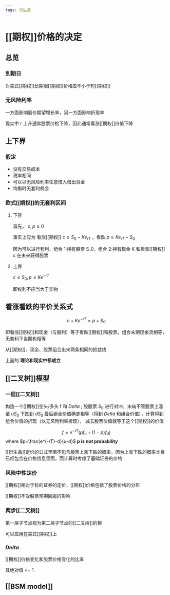 ```yaml
---
tags: 衍生品
---
```

# [[期权]]价格的决定

## 总览

### 到期日

对美式[[期权]]长期限[[期权]]价格应不小于短[[期权]]

### 无风险利率

一方面影响股价期望增长率，另一方面影响折现率

现实中 r 上升通常股票价格下降，因此通常看涨[[期权]]价值下降

## 上下界

### 假定

- 没有交易成本
- 税率相同
- 可以以无风险利率任意借入借出资金
- 均衡时无套利机会

### 欧式[[期权]]的无套利区间

1. 下界

    首先， $c,p\ge0$

    事实上应为 看涨[[期权]] $c\ge S_0-Ke_{rT}$ ，看跌 $p\ge Ke_{rT}-S_0$

    因为可以进行套利，组合 1:持有股票 S_0，组合 2:持有现金 K 和看涨[[期权]] c 在未来获得股票

2. 上界

    $c \le S_0, p\le Ke^{-rT}$

    即权利不应当大于实物

## 看涨看跌的平价关系式

$$c+Ke^{-rT}=p+S_0$$

即看涨[[期权]]和现金（与股利）等于看跌[[期权]]和股票，组合末期现金流相等，无套利下当期也相等

从[[期权]]、现金、股票组合出来两条相同的损益线

上面的 **理论和现实中都成立**

## [[二叉树]]模型

### 一层[[二叉树]]

构造一个[[期权]]空头/多头 f 和 $Delta$  ; 股股票 $S_0$ 进行对冲，末端不管股票上涨至 $uS_0$
下跌到 $dS_0$ 最后组合价值确定相等（得到 $Delta$ 和组合价值），计算得到组合价值的折现（以无风险利率折现），
减去股票价值就等于这个[[期权]]的价值

$$f=e^{-rT}(pf_u+(1-p)f_d)$$
where $p=\frac{e^{-rT}-d}{u-d}$
**p is *not* probability**

[[衍生品]]定价的公式里面不包含股票上涨下跌的概率，因为上涨下跌的概率本身已经包含在价格信息里面，而计算时考虑了基础证券的价格

### 风险中性定价

[[期权]]相对于标的证券的定价，[[期权]]价格包括了股票价格的分布

[[期权]]不受股票预期回报的影响

### 两步[[二叉树]]

第一层子节点视为第二层子节点的[[二叉树]]的根

可以应用在美式[[期权]]上

### $Delta$

[[期权]]价格变化和股票价格变化的比率

其绝对值 <= 1

## [[BSM model]]
